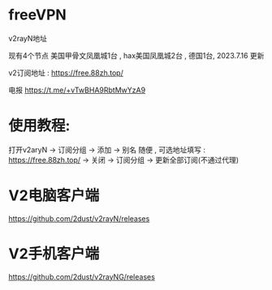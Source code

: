 # freeVPN

v2rayN地址

现有4个节点 美国甲骨文凤凰城1台 , hax美国凤凰城2台 , 德国1台, 2023.7.16 更新

v2订阅地址 : https://free.88zh.top/

电报 https://t.me/+vTwBHA9RbtMwYzA9

# 使用教程:

打开v2aryN -> 订阅分组 -> 添加 -> 别名 随便 , 可选地址填写 : https://free.88zh.top/ -> 关闭  -> 订阅分组 -> 更新全部订阅(不通过代理)

# V2电脑客户端

https://github.com/2dust/v2rayN/releases

# V2手机客户端

https://github.com/2dust/v2rayNG/releases

